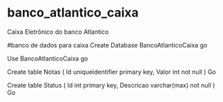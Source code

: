 # banco_atlantico_caixa
Caixa Eletrônico do banco Atlantico


#banco de dados para caixa
Create Database BancoAtlanticoCaixa
go

Use BancoAtlanticoCaixa
go

Create table Notas
(
Id uniqueidentifier primary key,
Valor int not null 
)
Go

Create table Status
(
Id int primary key,
Descricao varchar(max) not null
)
Go